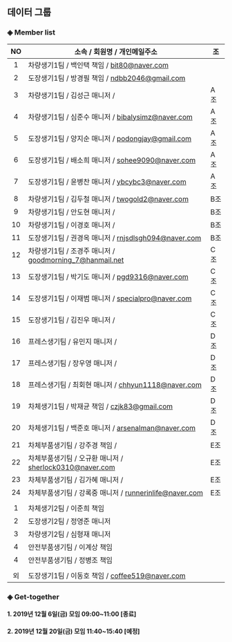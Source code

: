 ## 데이터 그룹

### ◈ Member list

|NO  |     소속 / 회원명 / 개인메일주소         | 조  |
|:--:|----------------------------------------|-----|
|1   | 차량생기1팀    / 백인택 책임    / bit80@naver.com           |     |
|2   | 도장생기1팀    / 방경필 책임    / ndbb2046@gmail.com        |     |
|3   | 차량생기1팀    / 김성근 매니저  /                           | A조 |
|4   | 차량생기1팀    / 심준수 매니저  / bibalysimz@naver.com      | A조 |
|5   | 도장생기1팀    / 양지순 매니저  / podongjay@gmail.com      | A조 |
|6   | 도장생기1팀    / 배소희 매니저  / sohee9090@naver.com       | A조 |
|7   | 도장생기1팀    / 윤병찬 매니저  / ybcybc3@naver.com         | A조 |
|8   | 차량생기1팀    / 김두철 매니저  / twogold2@naver.com        | B조 |
|9   | 차량생기1팀    / 안도현 매니저  /                           | B조 |
|10  | 차량생기1팀    / 이경호 매니저  /                           | B조 |
|11  | 도장생기1팀    / 권경옥 매니저  / rnjsdlsgh094@naver.com    | B조 |
|12  | 차량생기1팀    / 조경주 매니저  / goodmorning_7@hanmail.net | C조 |
|13  | 도장생기1팀    / 박기도 매니저  / pgd9316@naver.com         | C조 |
|14  | 도장생기1팀    / 이재범 매니저  / specialpro@naver.com      | C조 |
|15  | 도장생기1팀    / 김진우 매니저  /                           | C조 |
|16  | 프레스생기팀   / 유민지 매니저  /                           | D조 |
|17  | 프레스생기팀   / 장우영 매니저  /                           | D조 |
|18  | 프레스생기팀   / 최회현 매니저  / chhyun1118@naver.com      | D조 |
|19  | 차체생기1팀    / 박재균 책임    / czjk83@gmail.com          | D조 |
|20  | 차체생기1팀    / 백준호 매니저  / arsenalman@naver.com      | D조 |
|21  | 차체부품생기팀 / 강주경 책임    /                           | E조 |
|22  | 차체부품생기팀 / 오규환 매니저  / sherlock0310@naver.com    | E조 |
|23  | 차체부품생기팀 / 김가혜 매니저  /                           | E조 |
|24  | 차체부품생기팀 / 강록중 매니저  / runnerinlife@naver.com    | E조 |
|    |           |  |
|1   | 차체생기2팀    / 이준희 책임   |  |
|2   | 도장생기2팀    / 정영준 매니저 |  |
|3   | 차량생기2팀    / 심형재 매니저 |  |
|4   | 안전부품생기팀  / 이계상 책임  |  |
|4   | 안전부품생기팀  / 정병조 책임  |  |
|    |           |  |
|외  | 도장생기1팀    / 이동호 책임    / coffee519@naver.com       |  |

### ◈ Get-together

#### 1. 2019년 12월  6일(금) 모임 09:00~11:00 [종료]
#### 2. 2019년 12월 20일(금) 모임 11:40~15:40 [예정]

<!-- 여기에 한 줄 추가해 주세요 -->
<!-- |NO|소속/회원명/개인메일주소| -->


